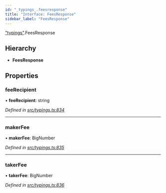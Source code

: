 ```yaml
---
id: "_typings_.feesresponse"
title: "Interface: FeesResponse"
sidebar_label: "FeesResponse"
---
```


["typings"](../modules/_typings_.md).FeesResponse

## Hierarchy

* **FeesResponse**

## Properties

### feeRecipient

•  **feeRecipient**: string

*Defined in [src/typings.ts:834](https://github.com/trustlines-protocol/clientlib/blob/a897659/src/typings.ts#L834)*

___

### makerFee

•  **makerFee**: BigNumber

*Defined in [src/typings.ts:835](https://github.com/trustlines-protocol/clientlib/blob/a897659/src/typings.ts#L835)*

___

### takerFee

•  **takerFee**: BigNumber

*Defined in [src/typings.ts:836](https://github.com/trustlines-protocol/clientlib/blob/a897659/src/typings.ts#L836)*

